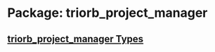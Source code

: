 # Package: triorb_project_manager


## [triorb_project_manager Types](../TriOrb-ROS2-Types/triorb_project_interface/README.md)